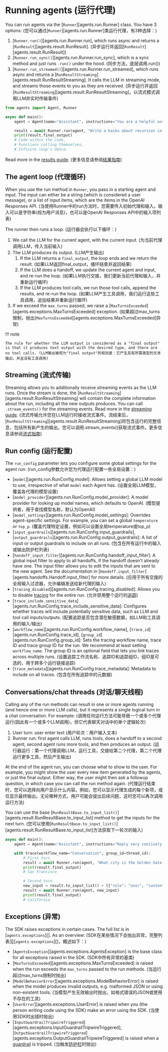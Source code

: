 # Running agents (运行代理)

You can run agents via the [`Runner`][agents.run.Runner] class. You have 3 options: (您可以通过[`Runner`][agents.run.Runner]类运行代理，有3种选择：)

1. [`Runner.run()`][agents.run.Runner.run], which runs async and returns a [`RunResult`][agents.result.RunResult]. (异步运行并返回[`RunResult`][agents.result.RunResult])
2. [`Runner.run_sync()`][agents.run.Runner.run_sync], which is a sync method and just runs `.run()` under the hood. (同步方法，底层调用.run())
3. [`Runner.run_streamed()`][agents.run.Runner.run_streamed], which runs async and returns a [`RunResultStreaming`][agents.result.RunResultStreaming]. It calls the LLM in streaming mode, and streams those events to you as they are received. (异步运行并返回[`RunResultStreaming`][agents.result.RunResultStreaming]，以流式模式调用LLM并实时传输事件)

```python
from agents import Agent, Runner

async def main():
    agent = Agent(name="Assistant", instructions="You are a helpful assistant")

    result = await Runner.run(agent, "Write a haiku about recursion in programming.")
    print(result.final_output)
    # Code within the code,
    # Functions calling themselves,
    # Infinite loop's dance.
```

Read more in the [results guide](results.md). (更多信息请参阅[结果指南](results.md))

## The agent loop (代理循环)

When you use the run method in `Runner`, you pass in a starting agent and input. The input can either be a string (which is considered a user message), or a list of input items, which are the items in the OpenAI Responses API. (当使用Runner中的run方法时，您需要传入初始代理和输入。输入可以是字符串(视为用户消息)，也可以是OpenAI Responses API中的输入项列表)

The runner then runs a loop: (运行器会执行以下循环：)

1. We call the LLM for the current agent, with the current input. (为当前代理调用LLM，传入当前输入)
2. The LLM produces its output. (LLM产生输出)
    1. If the LLM returns a `final_output`, the loop ends and we return the result. (如果LLM返回final_output，循环结束并返回结果)
    2. If the LLM does a handoff, we update the current agent and input, and re-run the loop. (如果LLM执行交接，我们更新当前代理和输入，并重新运行循环)
    3. If the LLM produces tool calls, we run those tool calls, append the results, and re-run the loop. (如果LLM产生工具调用，我们运行这些工具调用，追加结果并重新运行循环)
3. If we exceed the `max_turns` passed, we raise a [`MaxTurnsExceeded`][agents.exceptions.MaxTurnsExceeded] exception. (如果超过max_turns限制，抛出[`MaxTurnsExceeded`][agents.exceptions.MaxTurnsExceeded]异常)

!!! note

    The rule for whether the LLM output is considered as a "final output" is that it produces text output with the desired type, and there are no tool calls. (LLM输出被视为"final output"的规则是：它产生具有所需类型的文本输出，并且没有工具调用)

## Streaming (流式传输)

Streaming allows you to additionally receive streaming events as the LLM runs. Once the stream is done, the [`RunResultStreaming`][agents.result.RunResultStreaming] will contain the complete information about the run, including all the new outputs produces. You can call `.stream_events()` for the streaming events. Read more in the [streaming guide](streaming.md). (流式传输允许您在LLM运行时接收流式事件。流结束后，[`RunResultStreaming`][agents.result.RunResultStreaming]将包含运行的完整信息，包括所有新产生的输出。您可以调用.stream_events()获取流式事件。更多信息请参阅[流式指南](streaming.md))

## Run config (运行配置)

The `run_config` parameter lets you configure some global settings for the agent run: (run_config参数允许您为代理运行配置一些全局设置：)

-   [`model`][agents.run.RunConfig.model]: Allows setting a global LLM model to use, irrespective of what `model` each Agent has. (设置全局LLM模型，覆盖各代理的模型设置)
-   [`model_provider`][agents.run.RunConfig.model_provider]: A model provider for looking up model names, which defaults to OpenAI. (模型提供者，用于查找模型名称，默认为OpenAI)
-   [`model_settings`][agents.run.RunConfig.model_settings]: Overrides agent-specific settings. For example, you can set a global `temperature` or `top_p`. (覆盖代理特定设置，例如可以设置全局temperature或top_p)
-   [`input_guardrails`][agents.run.RunConfig.input_guardrails], [`output_guardrails`][agents.run.RunConfig.output_guardrails]: A list of input or output guardrails to include on all runs. (包含在所有运行中的输入或输出防护栏列表)
-   [`handoff_input_filter`][agents.run.RunConfig.handoff_input_filter]: A global input filter to apply to all handoffs, if the handoff doesn't already have one. The input filter allows you to edit the inputs that are sent to the new agent. See the documentation in [`Handoff.input_filter`][agents.handoffs.Handoff.input_filter] for more details. (应用于所有交接的全局输入过滤器，允许编辑发送给新代理的输入)
-   [`tracing_disabled`][agents.run.RunConfig.tracing_disabled]: Allows you to disable [tracing](tracing.md) for the entire run. (允许禁用整个运行的[追踪](tracing.md))
-   [`trace_include_sensitive_data`][agents.run.RunConfig.trace_include_sensitive_data]: Configures whether traces will include potentially sensitive data, such as LLM and tool call inputs/outputs. (配置追踪是否包含潜在敏感数据，如LLM和工具调用的输入/输出)
-   [`workflow_name`][agents.run.RunConfig.workflow_name], [`trace_id`][agents.run.RunConfig.trace_id], [`group_id`][agents.run.RunConfig.group_id]: Sets the tracing workflow name, trace ID and trace group ID for the run. We recommend at least setting `workflow_name`. The group ID is an optional field that lets you link traces across multiple runs. (设置追踪工作流名称、追踪ID和追踪组ID，组ID是可选的，用于跨多个运行链接追踪)
-   [`trace_metadata`][agents.run.RunConfig.trace_metadata]: Metadata to include on all traces. (包含在所有追踪中的元数据)

## Conversations/chat threads (对话/聊天线程)

Calling any of the run methods can result in one or more agents running (and hence one or more LLM calls), but it represents a single logical turn in a chat conversation. For example: (调用任何运行方法可能导致一个或多个代理运行(因此有一个或多个LLM调用)，但它代表聊天对话中的单个逻辑轮次)

1. User turn: user enter text (用户轮次：用户输入文本)
2. Runner run: first agent calls LLM, runs tools, does a handoff to a second agent, second agent runs more tools, and then produces an output. (运行器运行：第一个代理调用LLM，运行工具，交接给第二个代理，第二个代理运行更多工具，然后产生输出)

At the end of the agent run, you can choose what to show to the user. For example, you might show the user every new item generated by the agents, or just the final output. Either way, the user might then ask a followup question, in which case you can call the run method again. (代理运行结束时，您可以选择向用户显示什么内容。例如，您可以显示代理生成的每个新项，或仅显示最终输出。无论哪种方式，用户可能会提出后续问题，这时您可以再次调用运行方法)

You can use the base [`RunResultBase.to_input_list()`][agents.result.RunResultBase.to_input_list] method to get the inputs for the next turn. (您可以使用[`RunResultBase.to_input_list()`][agents.result.RunResultBase.to_input_list]方法获取下一轮次的输入)

```python
async def main():
    agent = Agent(name="Assistant", instructions="Reply very concisely.")

    with trace(workflow_name="Conversation", group_id=thread_id):
        # First turn
        result = await Runner.run(agent, "What city is the Golden Gate Bridge in?")
        print(result.final_output)
        # San Francisco

        # Second turn
        new_input = result.to_input_list() + [{"role": "user", "content": "What state is it in?"}]
        result = await Runner.run(agent, new_input)
        print(result.final_output)
        # California
```

## Exceptions (异常)

The SDK raises exceptions in certain cases. The full list is in [`agents.exceptions`][]. As an overview: (SDK在某些情况下会抛出异常，完整列表见[`agents.exceptions`][]，概述如下：)

-   [`AgentsException`][agents.exceptions.AgentsException] is the base class for all exceptions raised in the SDK. (SDK中所有异常的基类)
-   [`MaxTurnsExceeded`][agents.exceptions.MaxTurnsExceeded] is raised when the run exceeds the `max_turns` passed to the run methods. (当运行超过max_turns限制时抛出)
-   [`ModelBehaviorError`][agents.exceptions.ModelBehaviorError] is raised when the model produces invalid outputs, e.g. malformed JSON or using non-existent tools. (当模型产生无效输出时抛出，如格式错误的JSON或使用不存在的工具)
-   [`UserError`][agents.exceptions.UserError] is raised when you (the person writing code using the SDK) make an error using the SDK. (当使用SDK时出错时抛出)
-   [`InputGuardrailTripwireTriggered`][agents.exceptions.InputGuardrailTripwireTriggered], [`OutputGuardrailTripwireTriggered`][agents.exceptions.OutputGuardrailTripwireTriggered] is raised when a [guardrail](guardrails.md) is tripped. (当触发[防护栏](guardrails.md)时抛出)
